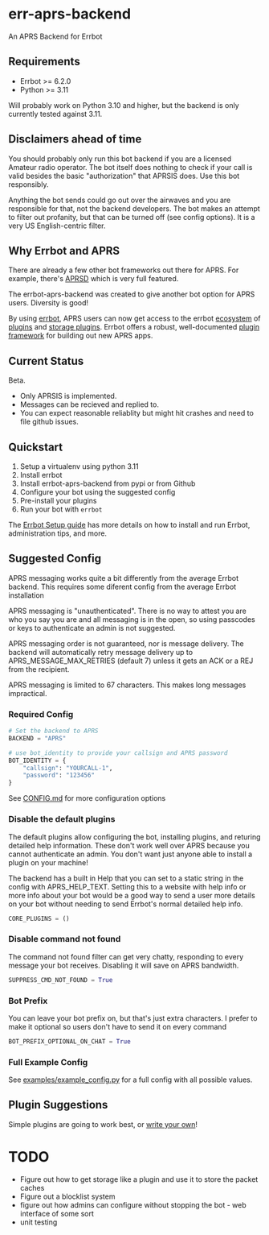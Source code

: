 # err-aprs-backend

An APRS Backend for Errbot

## Requirements

- Errbot >= 6.2.0
- Python >= 3.11

Will probably work on Python 3.10 and higher, but the backend is only currently tested against 3.11.

## Disclaimers ahead of time

You should probably only run this bot backend if you are a licensed Amateur radio operator. The bot itself does nothing
to check if your call is valid besides the basic "authorization" that APRSIS does. Use this bot responsibly.

Anything the bot sends could go out over the airwaves and you are responsible for that, not the backend developers. The bot
makes an attempt to filter out profanity, but that can be turned off (see config options). It is a very US English-centric filter.

## Why Errbot and APRS

There are already a few other bot frameworks out there for APRS. For example, there's [APRSD](https://github.com/craigerl/aprsd)
which is very full featured.

The errbot-aprs-backend was created to give another bot option for APRS users. Diversity is good!

By using [errbot](https://errbot.readthedocs.io/en/latest/), APRS users can now get access to the errbot [ecosystem](https://pypi.org/search/?q=errbot) of [plugins](https://github.com/topics/errbot-plugins) and [storage plugins](https://errbot.readthedocs.io/en/latest/user_guide/storage_development/index.html). Errbot offers a robust, well-documented [plugin framework](https://errbot.readthedocs.io/en/latest/user_guide/plugin_development/index.html) for building out new APRS apps.

## Current Status

Beta.

* Only APRSIS is implemented.
* Messages can be recieved and replied to.
* You can expect reasonable reliablity but might hit crashes and need to file github issues.

## Quickstart

1. Setup a virtualenv using python 3.11
1. Install errbot
1. Install errbot-aprs-backend from pypi or from Github
1. Configure your bot using the suggested config
1. Pre-install your plugins
1. Run your bot with `errbot`

The [Errbot Setup guide](https://errbot.readthedocs.io/en/latest/user_guide/setup.html#) has more details on how to install and run Errbot, administration tips, and more.

## Suggested Config

APRS messaging works quite a bit differently from the average Errbot backend. This requires some diferent config from the average Errbot installation

APRS messaging is "unauthenticated". There is no way to attest you are who you say you are and all messaging is in the open, so using passcodes or keys
to authenticate an admin is not suggested.

APRS messaging order is not guaranteed, nor is message delivery. The backend will automatically retry message delivery up to APRS_MESSAGE_MAX_RETRIES (default 7) unless it gets an ACK or a REJ from the recipient.

APRS messaging is limited to 67 characters. This makes long messages impractical.

### Required Config

```python
# Set the backend to APRS
BACKEND = "APRS"

# use bot_identity to provide your callsign and APRS password
BOT_IDENTITY = {
    "callsign": "YOURCALL-1",
    "password": "123456"
}
```

See [CONFIG.md](CONFIG.md) for more configuration options

### Disable the default plugins

The default plugins allow configuring the bot, installing plugins, and returing detailed help information. These don't work well over APRS because
you cannot authenticate an admin. You don't want just anyone able to install a plugin on your machine!

The backend has a built in Help that you can set to a static string in the config with APRS_HELP_TEXT. Setting this to a website with help info
or more info about your bot would be a good way to send a user more details on your bot without needing to send Errbot's normal detailed help info.

```python
CORE_PLUGINS = ()
```


### Disable command not found

The command not found filter can get very chatty, responding to every message your bot receives. Disabling it will save on APRS bandwidth.

```python
SUPPRESS_CMD_NOT_FOUND = True
```

### Bot Prefix
You can leave your bot prefix on, but that's just extra characters. I prefer to make it optional so users don't have to
send it on every command

```python
BOT_PREFIX_OPTIONAL_ON_CHAT = True
```

### Full Example Config

See [examples/example_config.py](./examples/example_config.py) for a full config with all possible values.


## Plugin Suggestions

Simple plugins are going to work best, or [write your own](https://errbot.readthedocs.io/en/latest/user_guide/plugin_development/index.html)!


# TODO

* Figure out how to get storage like a plugin and use it to store the packet caches
* Figure out a blocklist system
* figure out how admins can configure without stopping the bot - web interface of some sort
* unit testing
